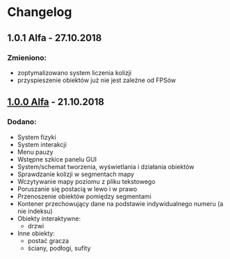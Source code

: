 # Changelog

## 1.0.1 Alfa - 27.10.2018
### Zmieniono:
- zoptymalizowano system liczenia kolizji
- przyspieszenie obiektów już nie jest zależne od FPSów

## [1.0.0 Alfa] - 21.10.2018
### Dodano:
- System fizyki
- System interakcji
- Menu pauzy
- Wstępne szkice panelu GUI
- System/schemat tworzenia, wyświetlania i działania obiektów
- Sprawdzanie kolizji w segmentach mapy
- Wczytywanie mapy poziomu z pliku tekstowego
- Poruszanie się postacią w lewo i w prawo
- Przenoszenie obiektów pomiędzy segmentami
- Kontener przechowujący dane na podstawie indywidualnego numeru (a nie indeksu)
- Obiekty interaktywne:
  - drzwi
- Inne obiekty:
  - postać gracza
  - ściany, podłogi, sufity

[1.0.0 Alfa]: https://github.com/Maciekxdabu/First-game/tree/3f793562b82441cf10026cb5d082fa97c0a8725e
